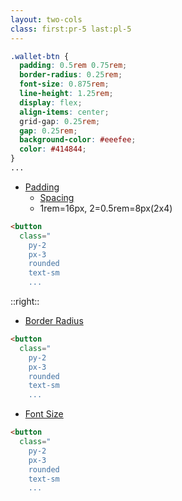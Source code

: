```yaml
---
layout: two-cols
class: first:pr-5 last:pl-5
---
```


```css {0-5}
.wallet-btn {
  padding: 0.5rem 0.75rem;
  border-radius: 0.25rem;
  font-size: 0.875rem;
  line-height: 1.25rem;
  display: flex;
  align-items: center;
  grid-gap: 0.25rem;
  gap: 0.25rem;
  background-color: #eeefee;
  color: #414844;
}
...
```

- [Padding](https://tailwindcss.com/docs/padding)
  - [Spacing](https://tailwindcss.com/docs/customizing-spacing#default-spacing-scale)
  - 1rem=16px, 2=0.5rem=8px<span class="text-red-500">(2x4)</span>
  
```html {3,4}
<button
  class="
    py-2
    px-3
    rounded
    text-sm
    ...
```

::right::

- [Border Radius](https://tailwindcss.com/docs/border-radius)

```html {5}
<button
  class="
    py-2
    px-3
    rounded
    text-sm
    ...
```

- [Font Size](https://tailwindcss.com/docs/font-size)

```html {6}
<button
  class="
    py-2
    px-3
    rounded
    text-sm
    ...
```